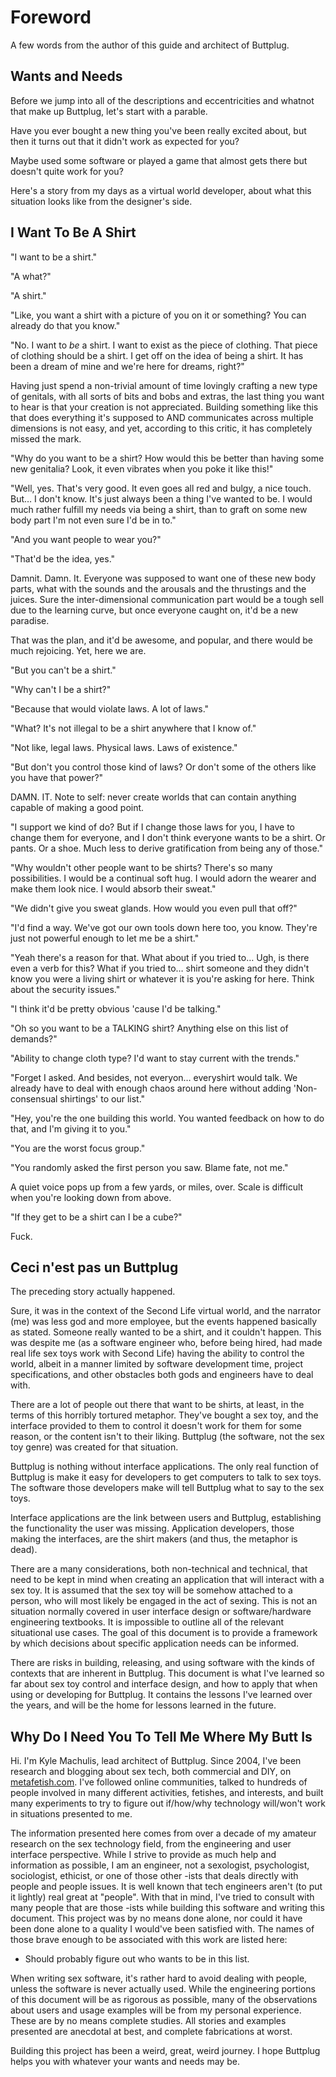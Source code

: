 # Foreword

A few words from the author of this guide and architect of Buttplug.

## Wants and Needs

Before we jump into all of the descriptions and eccentricities and whatnot that make up Buttplug, let's start with a parable.

Have you ever bought a new thing you've been really excited about, but then it turns out that it didn't work as expected for you?

Maybe used some software or played a game that almost gets there but doesn't quite work for you?

Here's a story from my days as a virtual world developer, about what this situation looks like from the designer's side.

## I Want To Be A Shirt

"I want to be a shirt."

"A what?"

"A shirt."

"Like, you want a shirt with a picture of you on it or something? You can already do that you know."

"No. I want to *be* a shirt. I want to exist as the piece of clothing. That piece of clothing should be a shirt. I get off on the idea of being a shirt. It has been a dream of mine and we're here for dreams, right?"

Having just spend a non-trivial amount of time lovingly crafting a new type of genitals, with all sorts of bits and bobs and extras, the last thing you want to hear is that your creation is not appreciated. Building something like this that does everything it's supposed to AND communicates across multiple dimensions is not easy, and yet, according to this critic, it has completely missed the mark.

"Why do you want to be a shirt? How would this be better than having some new genitalia? Look, it even vibrates when you poke it like this!"

"Well, yes. That's very good. It even goes all red and bulgy, a nice touch. But&#x2026; I don't know. It's just always been a thing I've wanted to be. I would much rather fulfill my needs via being a shirt, than to graft on some new body part I'm not even sure I'd be in to."

"And you want people to wear you?"

"That'd be the idea, yes."

Damnit. Damn. It. Everyone was supposed to want one of these new body parts, what with the sounds and the arousals and the thrustings and the juices. Sure the inter-dimensional communication part would be a tough sell due to the learning curve, but once everyone caught on, it'd be a new paradise.

That was the plan, and it'd be awesome, and popular, and there would be much rejoicing. Yet, here we are.

"But you can't be a shirt."

"Why can't I be a shirt?"

"Because that would violate laws. A lot of laws."

"What? It's not illegal to be a shirt anywhere that I know of."

"Not like, legal laws. Physical laws. Laws of existence."

"But don't you control those kind of laws? Or don't some of the others like you have that power?"

DAMN. IT. Note to self: never create worlds that can contain anything capable of making a good point.

"I support we kind of do? But if I change those laws for you, I have to change them for everyone, and I don't think everyone wants to be a shirt. Or pants. Or a shoe. Much less to derive gratification from being any of those."

"Why wouldn't other people want to be shirts? There's so many possibilities. I would be a continual soft hug. I would adorn the wearer and make them look nice. I would absorb their sweat."

"We didn't give you sweat glands. How would you even pull that off?"

"I'd find a way. We've got our own tools down here too, you know. They're just not powerful enough to let me be a shirt."

"Yeah there's a reason for that. What about if you tried to&#x2026; Ugh, is there even a verb for this? What if you tried to&#x2026; shirt someone and they didn't know you were a living shirt or whatever it is you're asking for here. Think about the security issues."

"I think it'd be pretty obvious 'cause I'd be talking."

"Oh so you want to be a TALKING shirt? Anything else on this list of demands?"

"Ability to change cloth type? I'd want to stay current with the trends."

"Forget I asked. And besides, not everyon&#x2026; everyshirt would talk. We already have to deal with enough chaos around here without adding 'Non-consensual shirtings' to our list."

"Hey, you're the one building this world. You wanted feedback on how to do that, and I'm giving it to you."

"You are the worst focus group."

"You randomly asked the first person you saw. Blame fate, not me."

A quiet voice pops up from a few yards, or miles, over. Scale is difficult when you're looking down from above.

"If they get to be a shirt can I be a cube?"

Fuck.

## Ceci n'est pas un Buttplug

The preceding story actually happened.

Sure, it was in the context of the Second Life virtual world, and the narrator (me) was less god and more employee, but the events happened basically as stated. Someone really wanted to be a shirt, and it couldn't happen. This was despite me (as a software engineer who, before being hired, had made real life sex toys work with Second Life) having the ability to control the world, albeit in a manner limited by software development time, project specifications, and other obstacles both gods and engineers have to deal with.

There are a lot of people out there that want to be shirts, at least, in the terms of this horribly tortured metaphor. They've bought a sex toy, and the interface provided to them to control it doesn't work for them for some reason, or the content isn't to their liking. Buttplug (the software, not the sex toy genre) was created for that situation.

Buttplug is nothing without interface applications. The only real function of Buttplug is make it easy for developers to get computers to talk to sex toys. The software those developers make will tell Buttplug what to say to the sex toys.

Interface applications are the link between users and Buttplug, establishing the functionality the user was missing. Application developers, those making the interfaces, are the shirt makers (and thus, the metaphor is dead).

There are a many considerations, both non-technical and technical, that need to be kept in mind when creating an application that will interact with a sex toy. It is assumed that the sex toy will be somehow attached to a person, who will most likely be engaged in the act of sexing. This is not an situation normally covered in user interface design or software/hardware engineering textbooks. It is impossible to outline all of the relevant situational use cases. The goal of this document is to provide a framework by which decisions about specific application needs can be informed.

There are risks in building, releasing, and using software with the kinds of contexts that are inherent in Buttplug. This document is what I've learned so far about sex toy control and interface design, and how to apply that when using or developing for Buttplug. It contains the lessons I've learned over the years, and will be the home for lessons learned in the future.


## Why Do I Need You To Tell Me Where My Butt Is

Hi. I'm Kyle Machulis, lead architect of Buttplug. Since 2004, I've been research and blogging about sex tech, both commercial and DIY, on [metafetish.com](https://metafetish.com). I've followed online communities, talked to hundreds of people involved in many different activities, fetishes, and interests, and built many experiments to try to figure out if/how/why technology will/won't work in situations presented to me.

The information presented here comes from over a decade of my amateur research on the sex technology field, from the engineering and user interface perspective. While I strive to provide as much help and information as possible, I am an engineer, not a sexologist, psychologist, sociologist, ethicist, or one of those other -ists that deals directly with people and people issues. It is well known that tech engineers aren't (to put it lightly) real great at "people". With that in mind, I've tried to consult with many people that are those -ists while building this software and writing this document. This project was by no means done alone, nor could it have been done alone to a quality I would've been satisfied with. The names of those brave enough to be associated with this work are listed here:

-   Should probably figure out who wants to be in this list.

When writing sex software, it's rather hard to avoid dealing with people, unless the software is never actually used. While the engineering portions of this document will be as rigorous as possible, many of the observations about users and usage examples will be from my personal experience. These are by no means complete studies. All stories and examples presented are anecdotal at best, and complete fabrications at worst.

Building this project has been a weird, great, weird journey. I hope Buttplug helps you with whatever your wants and needs may be.

